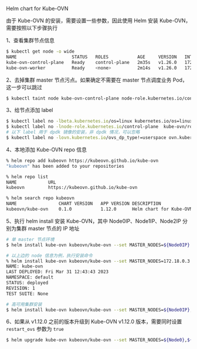 Helm chart for Kube-OVN

由于 Kube-OVN 的安装，需要设置一些参数，因此使用 Helm 安装 Kube-OVN，需要按照以下步骤执行

1、查看集群节点信息
```bash
$ kubectl get node -o wide
NAME                     STATUS   ROLES           AGE     VERSION   INTERNAL-IP   EXTERNAL-IP   OS-IMAGE             KERNEL-VERSION      CONTAINER-RUNTIME
kube-ovn-control-plane   Ready    control-plane   2m35s   v1.26.0   172.18.0.3    <none>        Ubuntu 22.04.1 LTS   5.10.104-linuxkit   containerd://1.6.9
kube-ovn-worker          Ready    <none>          2m14s   v1.26.0   172.18.0.2    <none>        Ubuntu 22.04.1 LTS   5.10.104-linuxkit   containerd://1.6.9
```

2、去掉集群 master 节点污点。如果确定不需要在 master 节点调度业务 Pod，这一步可以跳过
```bash
$ kubectl taint node kube-ovn-control-plane node-role.kubernetes.io/control-plane:NoSchedule-
```

3、给节点添加 label
```bash
$ kubectl label no -lbeta.kubernetes.io/os=linux kubernetes.io/os=linux --overwrite
$ kubectl label no -lnode-role.kubernetes.io/control-plane  kube-ovn/role=master --overwrite
# 以下 label 用于 dpdk 镜像的安装，非 dpdk 情况，可以忽略
$ kubectl label no -lovn.kubernetes.io/ovs_dp_type!=userspace ovn.kubernetes.io/ovs_dp_type=kernel  --overwrite
```

4、本地添加 Kube-OVN repo 信息
```bash
% helm repo add kubeovn https://kubeovn.github.io/kube-ovn
"kubeovn" has been added to your repositories

% helm repo list
NAME         	URL
kubeovn      	https://kubeovn.github.io/kube-ovn

% helm search repo kubeovn
NAME            	CHART VERSION	APP VERSION	DESCRIPTION
kubeovn/kube-ovn	0.1.0        	1.12.0     	Helm chart for Kube-OVN
```

5、执行 helm install 安装 Kube-OVN，其中 Node0IP、Node1IP、Node2IP 分别为集群 master 节点的 IP 地址
```bash
# 单 master 节点环境
$ helm install kube-ovn kubeovn/kube-ovn --set MASTER_NODES=${Node0IP}

# 以上边的 node 信息为例，执行安装命令
% helm install kube-ovn kubeovn/kube-ovn --set MASTER_NODES=172.18.0.3
NAME: kube-ovn
LAST DEPLOYED: Fri Mar 31 12:43:43 2023
NAMESPACE: default
STATUS: deployed
REVISION: 1
TEST SUITE: None

# 高可用集群安装
$ helm install kube-ovn kubeovn/kube-ovn --set MASTER_NODES=${Node0IP},${Node1IP},${Node2IP}, --set replicaCount=3
```

6、如果从 v1.12.0 之前的版本升级到 Kube-OVN v1.12.0 版本，需要同时设置 `restart_ovs` 参数为 `true`
```bash
$ helm upgrade kube-ovn kubeovn/kube-ovn --set MASTER_NODES=${Node0},${Node1},${Node2}, --set replicaCount=3 --set restart_ovs=true
```

